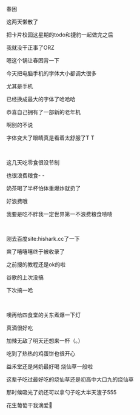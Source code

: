 
春困

<!--more-->

这两天懒散了

把卡片校园这星期的todo和捷豹一起做完之后

我就没干正事了ORZ

嗯这个锅让春困背一下

今天把电脑手机的字体大小都调大很多

尤其是手机

已经换成最大的字体了哈哈哈

恭喜自己拥有了一部新的老年机

啊别的不说

字体变大了眼睛真是看着太舒服了T T

<br>

这几天吃零食很没节制

也很浪费粮食- -

奶茶喝了半杯怕体重爆炸就扔了

好浪费哦

我要是吃不胖我一定世界第一不浪费粮食啧啧

<br>

刚去百度site:hishark.cc了一下

爽了嘻嘻嘻终于被收录了

之前搜的教程还是ok的啦

谷歌的上次没搞

下次搞一哈

<br>

噢再给四食堂的关东煮爆一下灯

真滴很好吃

加辣无敌了明天还想来一杯（。）

吃到了热热的鸡蛋饼也很开心

益禾堂还是烤奶最好喝 烧仙草一般啦

这辈子吃过最好吃的烧仙草还是初高中大口九的烧仙草

那时候吸光了奶还可以拿勺子吃大半天渣子555

花生葡萄干我滴爱🍇





